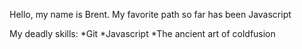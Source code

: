 Hello, my name is Brent. My favorite path so far has been Javascript

My deadly skills:
*Git
*Javascript
*The ancient art of coldfusion
